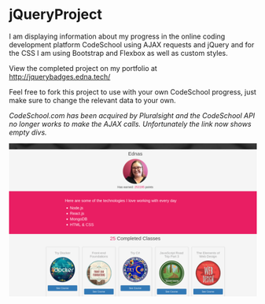 # jQueryProject

I am displaying information about my progress in the online coding development platform CodeSchool using AJAX requests and jQuery and for the CSS I am using Bootstrap and Flexbox as well as custom styles.

View the completed project on my portfolio at http://jquerybadges.edna.tech/

Feel free to fork this project to use with your own CodeSchool progress, just make sure to change the relevant data to your own.

*CodeSchool.com has been acquired by Pluralsight and the CodeSchool API no longer works to make the AJAX calls. Unfortunately the link now shows empty divs.*

![](./assets/codeschool.png)